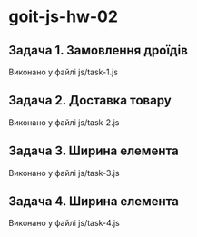 # goit-js-hw-02

## Задача 1. Замовлення дроїдів

Виконано у файлі js/task-1.js



## Задача 2. Доставка товару

Виконано у файлі js/task-2.js


## Задача 3. Ширина елемента

Виконано у файлі js/task-3.js

## Задача 4. Ширина елемента

Виконано у файлі js/task-4.js

